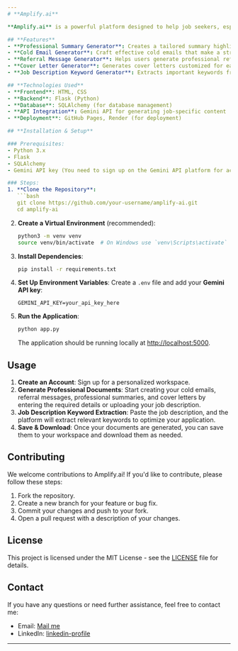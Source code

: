 ```yaml
---
# **Amplify.ai**

**Amplify.ai** is a powerful platform designed to help job seekers, especially freshers, craft personalized professional documents that stand out in the job market. With features like **cold emails**, **referral messages**, **professional summaries**, **cover letters**, and a **job description keyword generator**, Amplify.ai streamlines the job application process by ensuring that your application materials are tailored, relevant, and ATS-friendly.

## **Features**
- **Professional Summary Generator**: Creates a tailored summary highlighting key skills and experiences specific to the job description.
- **Cold Email Generator**: Craft effective cold emails that make a strong first impression on recruiters.
- **Referral Message Generator**: Helps users generate professional referral messages to connect with their network and increase job opportunities.
- **Cover Letter Generator**: Generates cover letters customized for each job description, increasing your chances of standing out.
- **Job Description Keyword Generator**: Extracts important keywords from job descriptions to optimize your resume and cover letter for ATS (Applicant Tracking Systems).

## **Technologies Used**
- **Frontend**: HTML, CSS
- **Backend**: Flask (Python)
- **Database**: SQLAlchemy (for database management)
- **API Integration**: Gemini API for generating job-specific content
- **Deployment**: GitHub Pages, Render (for deployment)

## **Installation & Setup**

### Prerequisites:
- Python 3.x
- Flask
- SQLAlchemy
- Gemini API key (You need to sign up on the Gemini API platform for access)

### Steps:
1. **Clone the Repository**:
   ```bash
   git clone https://github.com/your-username/amplify-ai.git
   cd amplify-ai
   ```

2. **Create a Virtual Environment** (recommended):
   ```bash
   python3 -m venv venv
   source venv/bin/activate  # On Windows use `venv\Scripts\activate`
   ```

3. **Install Dependencies**:
   ```bash
   pip install -r requirements.txt
   ```

4. **Set Up Environment Variables**:
   Create a `.env` file and add your **Gemini API key**:
   ```
   GEMINI_API_KEY=your_api_key_here
   ```

5. **Run the Application**:
   ```bash
   python app.py
   ```

   The application should be running locally at [http://localhost:5000](http://localhost:5000).

## **Usage**

1. **Create an Account**: Sign up for a personalized workspace.
2. **Generate Professional Documents**: Start creating your cold emails, referral messages, professional summaries, and cover letters by entering the required details or uploading your job description.
3. **Job Description Keyword Extraction**: Paste the job description, and the platform will extract relevant keywords to optimize your application.
4. **Save & Download**: Once your documents are generated, you can save them to your workspace and download them as needed.

## **Contributing**

We welcome contributions to Amplify.ai! If you'd like to contribute, please follow these steps:

1. Fork the repository.
2. Create a new branch for your feature or bug fix.
3. Commit your changes and push to your fork.
4. Open a pull request with a description of your changes.

## **License**

This project is licensed under the MIT License - see the [LICENSE](LICENSE) file for details.

## **Contact**

If you have any questions or need further assistance, feel free to contact me:

- Email: [Mail me](mailto:iamnoboby40x@gmail.com)
- LinkedIn: [linkedin-profile]([https://www.linkedin.com/in/your-profile](https://www.linkedin.com/in/karthik-b-475484259/))

---
```

